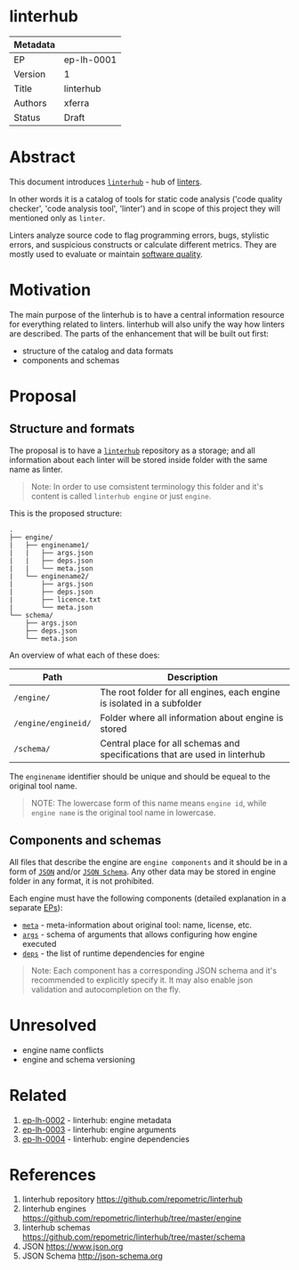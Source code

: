 # linterhub

| Metadata     |                                         |
| ------------ |-----------------------------------------|
| EP           | ep-lh-0001                              |
| Version      | 1                                       |
| Title        | linterhub                               |
| Authors      | xferra                                  |
| Status       | Draft                                   |

# Abstract

This document introduces [`linterhub`](#references) - hub of [linters](#references).

In other words it is a catalog of tools for static code analysis ('code quality checker', 'code analysis tool', 'linter') and in scope of this project they will mentioned only as `linter`.

Linters analyze source code to flag programming errors, bugs, stylistic errors, and suspicious constructs or calculate different metrics. They are mostly used to evaluate or maintain [software quality](#references).

# Motivation

The main purpose of the linterhub is to have a central information resource for everything related to linters. linterhub will also unify the way how linters are described. The parts of the enhancement that will be built out first:
- structure of the catalog and data formats
- components and schemas

# Proposal

## Structure and formats

The proposal is to have a [`linterhub`](#references) repository as a storage; and all information about each linter will be stored inside folder with the same name as linter. 

> Note: In order to use comsistent terminology this folder and it's content is called `linterhub engine` or just `engine`.  

This is the proposed structure:

```
.
├── engine/
|   ├── enginename1/
|   |   ├── args.json
|   |   ├── deps.json
|   |   └── meta.json
|   └── enginename2/
|       ├── args.json
|       ├── deps.json
|       ├── licence.txt
|       └── meta.json
└── schema/
    ├── args.json
    ├── deps.json
    └── meta.json
```

An overview of what each of these does:

| Path                  | Description |
| -                     | -           |
| `/engine/`            | The root folder for all engines, each engine is isolated in a subfolder |
| `/engine/engineid/`   | Folder where all information about engine is stored |
| `/schema/`            | Central place for all schemas and specifications that are used in linterhub |

The `enginename` identifier should be unique and should be equeal to the original tool name.

> NOTE: The lowercase form of this name means `engine id`, while `engine name` is the original tool name in lowercase.

## Components and schemas

All files that describe the engine are `engine components` and it should be in a form of [`JSON`](#references) and/or [`JSON Schema`](#references). Any other data may be stored in engine folder in any format, it is not prohibited.

Each engine must have the following components (detailed explanation in a separate [EPs](#related)):
- [`meta`](#related) - meta-information about original tool: name, license, etc.
- [`args`](#related) - schema of arguments that allows configuring how engine executed
- [`deps`](#related) - the list of runtime dependencies for engine

> Note: Each component has a corresponding JSON schema and it's recommended to explicitly specify it. It may also enable json validation and autocompletion on the fly.

# Unresolved

- engine name conflicts
- engine and schema versioning

# Related

1. [ep-lh-0002](ep-lh-0002.md) - linterhub: engine metadata
2. [ep-lh-0003](ep-lh-0003.md) - linterhub: engine arguments
3. [ep-lh-0004](ep-lh-0004.md) - linterhub: engine dependencies

# References

1. linterhub repository https://github.com/repometric/linterhub
2. linterhub engines https://github.com/repometric/linterhub/tree/master/engine
3. linterhub schemas https://github.com/repometric/linterhub/tree/master/schema
4. JSON https://www.json.org
5. JSON Schema http://json-schema.org
